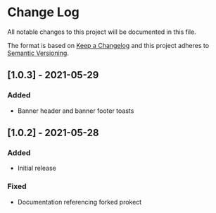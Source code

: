 
# Change Log
All notable changes to this project will be documented in this file.
 
The format is based on [Keep a Changelog](http://keepachangelog.com/)
and this project adheres to [Semantic Versioning](http://semver.org/).
 
## [1.0.3] - 2021-05-29
 
### Added

- Banner header and banner footer toasts
    
## [1.0.2] - 2021-05-28
 
### Added

- Initial release
   
### Fixed
 
- Documentation referencing forked prokect